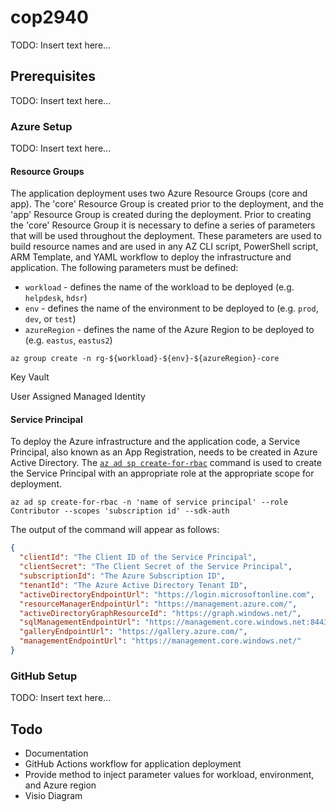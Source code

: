# cop2940

TODO: Insert text here...


## Prerequisites

TODO: Insert text here...

### Azure Setup

TODO: Insert text here...

#### Resource Groups

The application deployment uses two Azure Resource Groups (core and app). The 'core' Resource Group is created prior to the deployment, and the 'app' Resource Group is created during the deployment. Prior to creating the 'core' Resource Group it is necessary to define a series of parameters that will be used throughout the deployment. These parameters are used to build resource names and are used in any AZ CLI script, PowerShell script, ARM Template, and YAML workflow to deploy the infrastructure and application. The following parameters must be defined:

- `workload` - defines the name of the workload to be deployed (e.g. `helpdesk`, `hdsr`)
- `env` - defines the name of the environment to be deployed to (e.g. `prod`, `dev`, or `test`)
- `azureRegion` - defines the name of the Azure Region to be deployed to (e.g. `eastus`, `eastus2`)

```azcli
az group create -n rg-${workload}-${env}-${azureRegion}-core
```


Key Vault

User Assigned Managed Identity

#### Service Principal

To deploy the Azure infrastructure and the application code, a Service Principal, also known as an App Registration, needs to be created in  Azure Active Directory. The [`az ad sp create-for-rbac`](https://docs.microsoft.com/en-us/cli/azure/create-an-azure-service-principal-azure-cli) command is used to create the Service Principal with an appropriate role at the appropriate scope for deployment.

```azcli
az ad sp create-for-rbac -n 'name of service principal' --role Contributor --scopes 'subscription id' --sdk-auth
```

The output of the command will appear as follows:

```json
{
  "clientId": "The Client ID of the Service Principal",
  "clientSecret": "The Client Secret of the Service Principal",
  "subscriptionId": "The Azure Subscription ID",
  "tenantId": "The Azure Active Directory Tenant ID",
  "activeDirectoryEndpointUrl": "https://login.microsoftonline.com",
  "resourceManagerEndpointUrl": "https://management.azure.com/",
  "activeDirectoryGraphResourceId": "https://graph.windows.net/",
  "sqlManagementEndpointUrl": "https://management.core.windows.net:8443/",
  "galleryEndpointUrl": "https://gallery.azure.com/",
  "managementEndpointUrl": "https://management.core.windows.net/"
}
```

### GitHub Setup

TODO: Insert text here...

## Todo

- Documentation
- GitHub Actions workflow for application deployment
- Provide method to inject parameter values for workload, environment, and Azure region
- Visio Diagram
